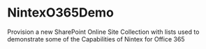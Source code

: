 # NintexO365Demo
Provision a new SharePoint Online Site Collection with lists used to demonstrate some of the Capabilities of Nintex for Office 365
